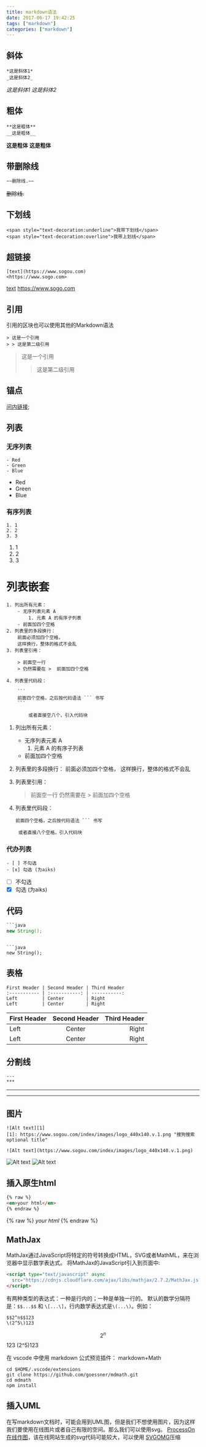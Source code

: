 ```yaml
---
title: markdown语法
date: 2017-06-17 19:42:25
tags: ["markdown"]
categories: ["markdown"]
---
```


## 斜体
```
*这是斜体1*
_这是斜体2_
```
*这是斜体1*
_这是斜体2_
<!-- more -->
## 粗体
```
**这是粗体**
__这是粗体__
```
**这是粗体**
__这是粗体__

## 带删除线
```md
~~删除线.~~
```
~~删除线.~~

## 下划线
```
<span style="text-decoration:underline">我带下划线</span>
<span style="text-decoration:overline">我带上划线</span>
```
## 超链接
```
[text](https://www.sogou.com)
<https://www.sogo.com>
```
[text](https://www.sogou.com)
<https://www.sogo.com>
## 引用
引用的区块也可以使用其他的Markdown语法
```
> 这是一个引用
> > 这是第二级引用
```
> 这是一个引用
> > 这是第二级引用
## 锚点
[问内链接](#user-content-斜体);

## 列表
### 无序列表
```
- Red
- Green
- Blue
```
- Red
- Green
- Blue

### 有序列表
```
1. 1
2. 2
3. 3
```
1. 1
2. 2
3. 3

# 列表嵌套
```
1. 列出所有元素：
    - 无序列表元素 A
        1. 元素 A 的有序子列表
    - 前面加四个空格
2. 列表里的多段换行：
    前面必须加四个空格，
    这样换行，整体的格式不会乱
3. 列表里引用：

    > 前面空一行
    > 仍然需要在 >  前面加四个空格

4. 列表里代码段：

    ```
    前面四个空格，之后按代码语法 ``` 书写
    ```

        或者直接空八个，引入代码块
```
1. 列出所有元素：
    - 无序列表元素 A
        1. 元素 A 的有序子列表
    - 前面加四个空格
2. 列表里的多段换行：
    前面必须加四个空格，
    这样换行，整体的格式不会乱
3. 列表里引用：

    > 前面空一行
    > 仍然需要在 >  前面加四个空格

4. 列表里代码段：

    ```
    前面四个空格，之后按代码语法 ``` 书写
    ```

        或者直接八个空格，引入代码块


### 代办列表
```
- [ ] 不勾选
- [x] 勾选 (为aiks)
```
- [ ] 不勾选
- [x] 勾选 (为aiks)

## 代码
```java
```java
new String();
```
```

```java
new String();
```


## 表格

```
First Header | Second Header | Third Header
:----------- | :-----------: | -----------:
Left         | Center        | Right
Left         | Center        | Right

```

First Header | Second Header | Third Header
:----------- | :-----------: | -----------:
Left         | Center        | Right
Left         | Center        | Right

## 分割线
```
---
***
```
---
***

## 图片
```
![Alt text][1]
[1]: https://www.sogou.com/index/images/logo_440x140.v.1.png "搜狗搜索 optional title"

![Alt text](https://www.sogou.com/index/images/logo_440x140.v.1.png)
```
![Alt text][1]
![Alt text](https://www.sogou.com/index/images/logo_440x140.v.1.png)

## 插入原生html
```markdown
{% raw %}
<em>your html</em>
{% endraw %}
```
{% raw %}
<em>your html</em>
{% endraw %}

## MathJax
MathJax通过JavaScript将特定的符号转换成HTML，SVG或者MathML，来在浏览器中显示数学表达式。
将MathJax的JavaScript引入到页面中:
```html
<script type="text/javascript" async
  src="https://cdnjs.cloudflare.com/ajax/libs/mathjax/2.7.2/MathJax.js?config=TeX-MML-AM_CHTML">
</script>
```
有两种类型的表达式：一种是行内的；一种是单独一行的。
默认的数学分隔符是：`$$...$$` 和 `\[...\]`，行内数学表达式是`\(...\)`。例如：
```
$$2^n$$123
\(2^5\)123
```
$$2^n$$123
\(2^5\)123

在 vscode 中使用 markdown 公式预览插件： markdown+Math
```shell
cd $HOME/.vscode/extensions
git clone https://github.com/goessner/mdmath.git
cd mdmath
npm install
```

## 插入UML
在写markdown文档时，可能会用到UML图，但是我们不想使用图片，因为这样我们要使用在线图片或者自己有限的空间。那么我们可以使用svg。
[ProcessOn 在线作图](https://www.processon.com/)，该在线网站生成的svg代码可能较大，可以使用 [SVGOMG](https://jakearchibald.github.io/svgomg/?utm_source=next.36kr.com)压缩

[1]: https://www.sogou.com/index/images/logo_440x140.v.1.png "搜狗搜索 optional title"
